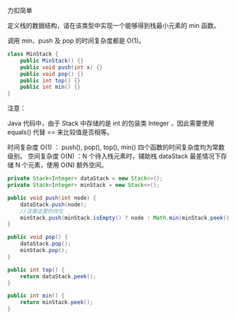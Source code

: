 力扣简单



定义栈的数据结构，请在该类型中实现一个能够得到栈最小元素的 min 函数。 

调用 min、push 及 pop 的时间复杂度都是 O(1)。 



````java
class MinStack {
    public MinStack() {}
    public void push(int x) {}
    public void pop() {}
    public int top() {}
    public int min() {}
}
````



注意： 

Java 代码中，由于 Stack 中存储的是 int 的包装类 Integer ，因此需要使用 equals() 代替 == 来比较值是否相等。 



时间复杂度 O(1) ： push(), pop(), top(), min() 四个函数的时间复杂度均为常数级别。
空间复杂度 O(N) ：N 个待入栈元素时，辅助栈 dataStack 最差情况下存储 N 个元素，使用 O(N) 额外空间。

```java
private Stack<Integer> dataStack = new Stack<>();
private Stack<Integer> minStack = new Stack<>();

public void push(int node) {
    dataStack.push(node);
    //注意这里的优化
    minStack.push(minStack.isEmpty() ? node : Math.min(minStack.peek(), node));
}

public void pop() {
    dataStack.pop();
    minStack.pop();
}

public int top() {
    return dataStack.peek();
}

public int min() {
    return minStack.peek();
}
```